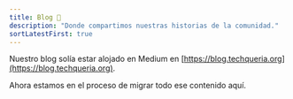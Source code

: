 ```yaml
---
title: Blog 📝️
description: "Donde compartimos nuestras historias de la comunidad."
sortLatestFirst: true
---
```


Nuestro blog solía estar alojado en Medium en [https://blog.techqueria.org](https://blog.techqueria.org).

Ahora estamos en el proceso de migrar todo ese contenido aquí.
